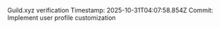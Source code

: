 Guild.xyz verification
Timestamp: 2025-10-31T04:07:58.854Z
Commit: Implement user profile customization
